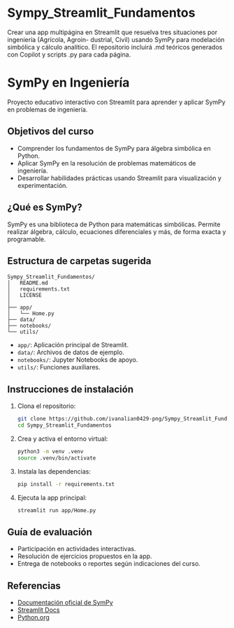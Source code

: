 # Sympy_Streamlit_Fundamentos
Crear una app multipágina en Streamlit que resuelva tres situaciones por ingeniería (Agrícola, Agroin- dustrial, Civil) usando SymPy para modelación simbólica y cálculo analítico. El repositorio incluirá .md  teóricos generados con Copilot y scripts .py para cada página.

# SymPy en Ingeniería

Proyecto educativo interactivo con Streamlit para aprender y aplicar SymPy en problemas de ingeniería.

## Objetivos del curso
- Comprender los fundamentos de SymPy para álgebra simbólica en Python.
- Aplicar SymPy en la resolución de problemas matemáticos de ingeniería.
- Desarrollar habilidades prácticas usando Streamlit para visualización y experimentación.

## ¿Qué es SymPy?
SymPy es una biblioteca de Python para matemáticas simbólicas. Permite realizar álgebra, cálculo, ecuaciones diferenciales y más, de forma exacta y programable.

## Estructura de carpetas sugerida
```
Sympy_Streamlit_Fundamentos/
│   README.md
│   requirements.txt
│   LICENSE
│
├── app/
│   └── Home.py
├── data/
├── notebooks/
└── utils/
```
- `app/`: Aplicación principal de Streamlit.
- `data/`: Archivos de datos de ejemplo.
- `notebooks/`: Jupyter Notebooks de apoyo.
- `utils/`: Funciones auxiliares.

## Instrucciones de instalación
1. Clona el repositorio:
	```bash
	git clone https://github.com/ivanalian0429-png/Sympy_Streamlit_Fundamentos.git
	cd Sympy_Streamlit_Fundamentos
	```
2. Crea y activa el entorno virtual:
	```bash
	python3 -m venv .venv
	source .venv/bin/activate
	```
3. Instala las dependencias:
	```bash
	pip install -r requirements.txt
	```
4. Ejecuta la app principal:
	```bash
	streamlit run app/Home.py
	```

## Guía de evaluación
- Participación en actividades interactivas.
- Resolución de ejercicios propuestos en la app.
- Entrega de notebooks o reportes según indicaciones del curso.

## Referencias
- [Documentación oficial de SymPy](https://docs.sympy.org/)
- [Streamlit Docs](https://docs.streamlit.io/)
- [Python.org](https://www.python.org/)
